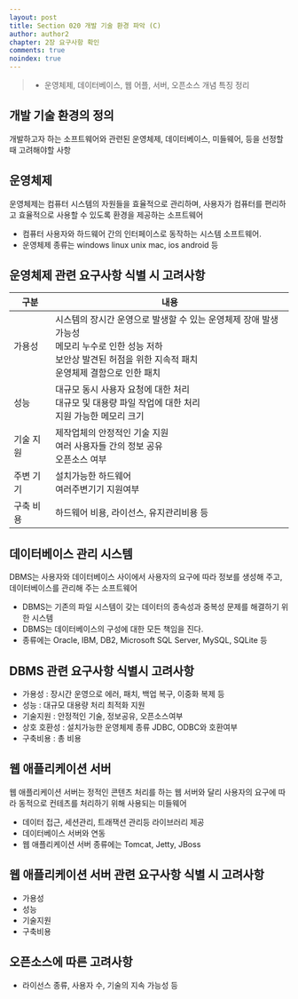 ```yaml
---
layout: post
title: Section 020 개발 기술 환경 파악 (C)
author: author2
chapter: 2장 요구사항 확인
comments: true
noindex: true
---
```


>- 운영체제, 데이터베이스, 웹 어플, 서버, 오픈소스 개념 특징 정리

## 개발 기술 환경의 정의

개발하고자 하는 소프트웨어와 관련된 운영체제, 데이터베이스, 미들웨어, 등을 선정할때 고려해야할 사항

## 운영체제

운영체제는 컴퓨터 시스템의 자원들을 효율적으로 관리하며, 사용자가 컴퓨터를 편리하고 효율적으로 사용할 수 있도록 환경을 제공하는 소프트웨어

- 컴퓨터 사용자와 하드웨어 간의 인터페이스로 동작하는 시스템 소프트웨어.
- 운영체제 종류는 windows linux unix mac, ios android 등

## 운영체제 관련 요구사항 식별 시 고려사항

|구분|내용|
|---|---|
|가용성|시스템의 장시간 운영으로 발생할 수 있는 운영체제 장애 발생 가능성 <br> 메모리 누수로 인한 성능 저하<br>보안상 발견된 허점을 위한 지속적 패치 <br> 운영체제 결함으로 인한 패치|
|성능|대규모 동시 사용자 요청에 대한 처리 <br> 대규모 및 대용량 파일 작업에 대한 처리 <br> 지원 가능한 메모리 크기|
|기술 지원|제작업체의 안정적인 기술 지원 <br> 여러 사용자들 간의 정보 공유 <br> 오픈소스 여부|
|주변 기기|설치가능한 하드웨어 <br> 여러주변기기 지원여부|
|구축 비용|하드웨어 비용, 라이선스, 유지관리비용 등|

## 데이터베이스 관리 시스템

DBMS는 사용자와 데이터베이스 사이에서 사용자의 요구에 따라 정보를 생성해 주고, 데이터베이스를 관리해 주는 소프트웨어

- DBMS는 기존의 파일 시스템이 갖는 데이터의 종속성과 중복성 문제를 해결하기 위한 시스템
- DBMS는 데이터베이스의 구성에 대한 모든 책임을 진다.
- 종류에는 Oracle, IBM, DB2, Microsoft SQL Server, MySQL, SQLite 등

## DBMS 관련 요구사항 식별시 고려사항

- 가용성 : 장시간 운영으로 에러, 패치, 백업 복구, 이중화 복제 등
- 성능 : 대규모 대용량 처리 최적화 지원
- 기술지원 : 안정적인 기술, 정보공유, 오픈소스여부
- 상호 호환성 : 설치가능한 운영체제 종류 JDBC, ODBC와 호환여부
- 구축비용 : 총 비용

## 웹 애플리케이션 서버

웹 애플리케이션 서버는 정적인 콘텐츠 처리를 하는 웹 서버와 달리 사용자의 요구에 따라 동적으로 컨테츠를 처리하기 위해 사용되는 미들웨어

- 데이터 접근, 세션관리, 트래잭션 관리등 라이브러리 제공
- 데이터베이스 서버와 연동
- 웹 애플리케이션 서버 종류에는 Tomcat, Jetty, JBoss

## 웹 애플리케이션 서버 관련 요구사항 식별 시 고려사항

- 가용성
- 성능
- 기술지원
- 구축비용

## 오픈소스에 따른 고려사항

- 라이선스 종류, 사용자 수, 기술의 지속 가능성 등
